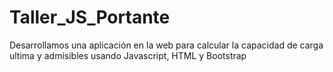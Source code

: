 # Taller_JS_Portante
Desarrollamos una aplicación en la web para calcular la capacidad de carga ultima y admisibles usando Javascript, HTML y Bootstrap
